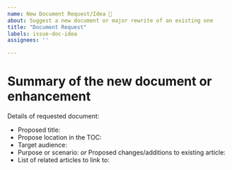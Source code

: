 ```yaml
---
name: New Document Request/Idea 🚀
about: Suggest a new document or major rewrite of an existing one
title: "Document Request"
labels: issue-doc-idea
assignees: ''

---
```


# Summary of the new document or enhancement

<!--
A clear and concise description of purpose the new document. Why it is needed? What gap is it
filling? Who is the intended audience? What is the intended scenario being addressed?

Try formulating it in user story style (if applicable):

'As a user I need a document about X so that I can Y.' with X being the problem or scenario and Y
being the purpose and/or target audience for the document.

Be sure to change the issue title. Titles should be brief and meaningful.
-->

Details of requested document:

- Proposed title:
- Propose location in the TOC:
- Target audience:
- Purpose or scenario:
  _or_
  Proposed changes/additions to existing article:
- List of related articles to link to:
